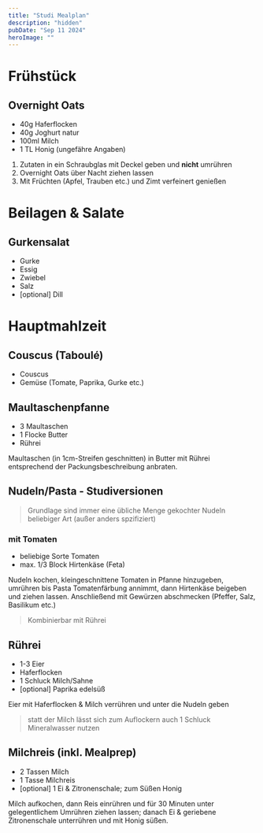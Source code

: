 ```yaml
---
title: "Studi Mealplan"
description: "hidden"
pubDate: "Sep 11 2024"
heroImage: ""
---
```



# Frühstück

## Overnight Oats

- 40g Haferflocken
- 40g Joghurt natur
- 100ml Milch
- 1 TL Honig
(ungefähre Angaben)

1. Zutaten in ein Schraubglas mit Deckel geben und **nicht** umrühren
2. Overnight Oats über Nacht ziehen lassen
3. Mit Früchten (Apfel, Trauben etc.) und Zimt verfeinert genießen

# Beilagen & Salate

## Gurkensalat

- Gurke
- Essig
- Zwiebel
- Salz
- [optional] Dill

# Hauptmahlzeit

## Couscus (Taboulé)
- Couscus
- Gemüse (Tomate, Paprika, Gurke etc.)


## Maultaschenpfanne

- 3 Maultaschen
- 1 Flocke Butter
- Rührei

Maultaschen (in 1cm-Streifen geschnitten) in Butter mit Rührei entsprechend der Packungsbeschreibung anbraten.

## Nudeln/Pasta - Studiversionen
> Grundlage sind immer eine übliche Menge gekochter Nudeln beliebiger Art (außer anders spzifiziert)

### mit Tomaten

- beliebige Sorte Tomaten
- max. 1/3 Block Hirtenkäse (Feta)

Nudeln kochen, kleingeschnittene Tomaten in Pfanne hinzugeben, umrühren bis Pasta Tomatenfärbung annimmt, dann Hirtenkäse beigeben und ziehen lassen.
Anschließend mit Gewürzen abschmecken (Pfeffer, Salz, Basilikum etc.)

> Kombinierbar mit Rührei

## Rührei

- 1-3 Eier
- Haferflocken
- 1 Schluck Milch/Sahne
- [optional] Paprika edelsüß

Eier mit Haferflocken & Milch verrühren und unter die Nudeln geben 

> statt der Milch lässt sich zum Auflockern auch 1 Schluck Mineralwasser nutzen

## Milchreis (inkl. Mealprep)

- 2 Tassen Milch
- 1 Tasse Milchreis
- [optional] 1 Ei & Zitronenschale; zum Süßen Honig

Milch aufkochen, dann Reis einrühren und für 30 Minuten unter gelegentlichem Umrühren ziehen lassen; danach Ei & geriebene Zitronenschale unterrühren und mit Honig süßen.

